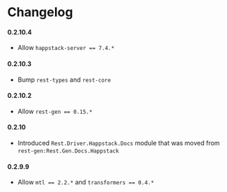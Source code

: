# Changelog

#### 0.2.10.4

* Allow `happstack-server == 7.4.*`

#### 0.2.10.3

* Bump `rest-types` and `rest-core`

#### 0.2.10.2

* Allow `rest-gen == 0.15.*`

#### 0.2.10

* Introduced `Rest.Driver.Happstack.Docs` module that was moved from `rest-gen:Rest.Gen.Docs.Happstack`

#### 0.2.9.9

* Allow `mtl == 2.2.*` and `transformers == 0.4.*`
